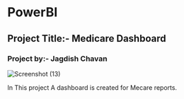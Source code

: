 # PowerBI
## Project Title:- Medicare Dashboard
### Project by:- Jagdish Chavan


![Screenshot (13)](https://user-images.githubusercontent.com/54933866/167387580-8348f7c2-1297-4510-9518-c72b3aad71af.png)

In This project A dashboard is created for Mecare reports.
